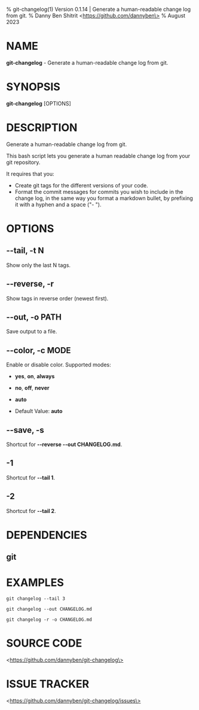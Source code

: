 % git-changelog(1) Version 0.1.14 | Generate a human-readable change log from git.
% Danny Ben Shitrit \<https://github.com/dannyben\>
% August 2023

NAME
==================================================

**git-changelog** - Generate a human-readable change log from git.

SYNOPSIS
==================================================

**git-changelog** [OPTIONS]

DESCRIPTION
==================================================

Generate a human-readable change log from git.

This bash script lets you generate a human readable change log from your git repository.

It requires that you:

- Create git tags for the different versions of your code.
- Format the commit messages for commits you wish to include in the change log, in the same way you format a markdown bullet, by prefixing it with a hyphen and a space ("- ").


OPTIONS
==================================================

--tail, -t N
--------------------------------------------------

Show only the last N tags.


--reverse, -r
--------------------------------------------------

Show tags in reverse order (newest first).


--out, -o PATH
--------------------------------------------------

Save output to a file.


--color, -c MODE
--------------------------------------------------

Enable or disable color. Supported modes:

- **yes**, **on**, **always**
- **no**, **off**, **never**
- **auto**

- Default Value: **auto**

--save, -s
--------------------------------------------------

Shortcut for **--reverse --out CHANGELOG.md**.


-1
--------------------------------------------------

Shortcut for **--tail 1**.


-2
--------------------------------------------------

Shortcut for **--tail 2**.


DEPENDENCIES
==================================================

git
--------------------------------------------------


EXAMPLES
==================================================

~~~
git changelog --tail 3

git changelog --out CHANGELOG.md

git changelog -r -o CHANGELOG.md

~~~

# SOURCE CODE

\<https://github.com/dannyben/git-changelog\>

# ISSUE TRACKER

\<https://github.com/dannyben/git-changelog/issues\>
